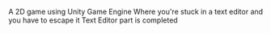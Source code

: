 A 2D game using Unity Game Engine
Where you're stuck in a text editor and you have to escape it
Text Editor part is completed
